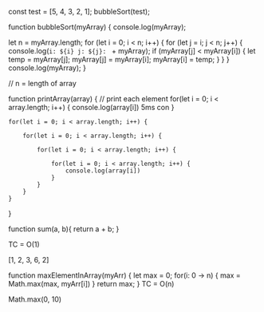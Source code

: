 const test = [5, 4, 3, 2, 1];
bubbleSort(test);

function bubbleSort(myArray) {
  console.log(myArray);

  let n = myArray.length;
  for (let i = 0; i < n; i++) {
    for (let j = i; j < n; j++) {
      console.log(`i: ${i} j: ${j}: ` + myArray);
      if (myArray[j] < myArray[i]) {
        let temp = myArray[j];
        myArray[j] = myArray[i];
        myArray[i] = temp;
      }
    }
  }
  console.log(myArray);
}

// n = length of array

function printArray(array) {
    // print each element
    for(let i = 0; i < array.length; i++) {
        console.log(array[i]) 5ms con
    }

    for(let i = 0; i < array.length; i++) {
        
        for(let i = 0; i < array.length; i++) {
            
            for(let i = 0; i < array.length; i++) {
                
                for(let i = 0; i < array.length; i++) {
                    console.log(array[i])
                }
            }
        }
    }
}

function sum(a, b){
    return a + b;
}

TC = O(1)

[1, 2, 3, 6, 2]

function maxElementInArray(myArr) {
    let max = 0;
    for(i: 0 -> n) {
        max = Math.max(max, myArr[i])
    }
    return max;
}
TC = O(n)

Math.max(0, 10)